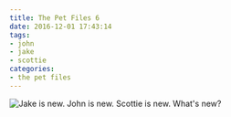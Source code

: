 ```yaml
---
title: The Pet Files 6
date: 2016-12-01 17:43:14
tags:
- john
- jake
- scottie
categories:
- the pet files
---
```

<img alt="Jake is new. John is new. Scottie is new. What's new?" src="/binville012.png">
